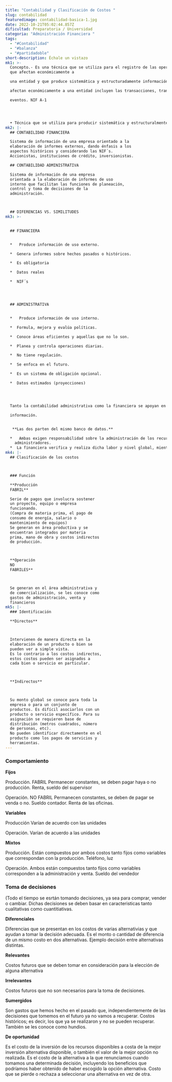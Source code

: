 ```yaml
---
title: "Contabilidad y Clasificación de Costos "
slug: contabilidad
featuredimage: contabilidad-basica-1.jpg
date: 2022-10-21T05:02:44.857Z
dificultad: Preparatoria / Universidad
categoria: "Administración Financiera "
tags:
  - "#Contabilidad"
  - "#balanza"
  - "#partidadoble"
short-description: Échale un vistazo
mk1: >-
  Concepto.- Es una técnica que se utiliza para el registro de las operaciones
  que afectan económicamente a

  una entidad y que produce sistemática y estructuradamente información financiera. Las operaciones que

  afectan económicamente a una entidad incluyen las transacciones, transformaciones internas y otros

  eventos. NIF A-1




  • Técnica que se utiliza para producir sistemática y estructuralmente información cuantitativa, expresada en unidades monetarias, de las transacciones que realiza una entidad económica y de ciertos eventos económicos identificables que la afectan con objeto de facilitar a los interesados la forma de decisiones en relación con dicha entidad económica.
mk2: |-
  ## CONTABILIDAD FINANCIERA

  Sistema de información de una empresa orientado a la
  elaboración de informes externos, dando énfasis a los
  aspectos históricos y considerando las NIF´s.
  Accionistas, instituciones de crédito, inversionistas.

  ## CONTABILIDAD ADMINISTRATIVA

  Sistema de información de una empresa
  orientada a la elaboración de informes de uso
  interno que facilitan las funciones de planeación,
  control y toma de decisiones de la
  administración.



  ## DIFERENCIAS VS. SIMILITUDES
mk3: >-
  

  ## FINANCIERA


  *   Produce información de uso externo.

  *  Genera informes sobre hechos pasados o históricos.

  *  Es obligatoria

  *  Datos reales

  *  NIF´s




  ## ADMINISTRATIVA


  *   Produce información de uso interno.

  *  Formula, mejora y evalúa políticas.

  *  Conoce áreas eficientes y aquellas que no lo son.

  *  Planea y controla operaciones diarias.

  *  No tiene regulación.

  *  Se enfoca en el futuro.

  *  Es un sistema de obligación opcional.

  *  Datos estimados (proyecciones)




  Tanto la contabilidad administrativa como la financiera se apoyan en el mismo sistema contable de

  información.


   **Las dos parten del mismo banco de datos.**

  *   Ambas exigen responsabilidad sobre la administración de los recursos puestos en manos de los
    administradores.
  *  La financiera verifica y realiza dicha labor y nivel global, mientras que la administrativa lo hace por segmentos.
mk4: |-
  ## Clasificación de los costos 



  ### Función

  **Producción
  FABRIL**

  Serie de pagos que involucra sostener
  un proyecto, equipo o empresa
  funcionando.
  (Compra de materia prima, el pago de
  consumo de energía, salario o
  mantenimiento de equipos)
  Se generan en área productiva y se
  encuentran integrados por materia
  prima, mano de obra y costos indirectos
  de producción.



  **Operación
  NO
  FABRILES**



  Se generan en el área administrativa y
  de comercialización, se les conoce como
  gastos de administración, venta y
  financieros
mk5: |-
  ### Identificación

  **Directos**



  Intervienen de manera directa en la
  elaboración de un producto o bien se
  pueden ver a simple vista.
  Es lo contrario a los costos indirectos,
  estos costos pueden ser asignados a
  cada bien o servicio en particular.



  **Indirectos**



  Su monto global se conoce para toda la
  empresa o para un conjunto de
  productos. Es difícil asociarlos con un
  producto o servicio específico. Para su
  asignación se requieren base de
  distribución (metros cuadrados, número
  de personas, etc).
  No pueden identificar directamente en el
  producto como los pagos de servicios y
  herramientas.
---
```

### Comportamiento



**Fijos**



Producción.
FABRIL
Permanecer
constantes, se
deben pagar haya o
no producción.
Renta, sueldo del
supervisor



Operación.
NO FABRIL
Permanecen
constantes, se
deben de pagar se
venda o no. Sueldo
contador. Renta de
las oficinas.





**Variables**



Producción
Varían de acuerdo
con las unidades


Operación.
Varían de acuerdo
a las unidades 



**Mixtos**



Producción.
Están compuestos
por ambos costos
tanto fijos como
variables que
correspondan con
la producción.
Teléfono, luz


Operación.
Ambos están
compuestos tanto
fijos como
variables
corresponden a la
administración y
venta. Sueldo del
vendedor



### Toma de decisiones
(Todo el tiempo se
esrtán tomando
decisiones, ya sea
para comprar,
vender o cambiar.
Dichas decisiones
se deben basar en
caracteristicas
tanto cualitativas
como
cuantitiativas. 



**Diferenciales**



Diferencias que se presentan en los costos
de varias alternativias y que ayudan a tomar
la decisión adecuada.
Es el monto o cantidad de diferencia de un
mismo costo en dos alternativas.
Ejemplo decisión entre alternativas
distintas.



**Relevantes**

Costos futuros que se deben tomar en
consideración para la elección de alguna
alternativa



**Irrelevantes**

Costos futuros que no son necesarios para
la toma de decisiones. 



**Sumergidos**

Son gastos que hemos hecho en el pasado
que, independientemente de las decisiones
que tomemos en el futuro ya no vamos a
recuperar.
Costos históricos; es decir, los que ya se
realizaron y no se pueden recuperar.
También se les conoce como hundios.



**De
oportunidad**



Es el costo de la inversión de los recursos
disponibles a costa de la mejor inversión
alternativa disponible, o también el valor de
la mejor opción no realizada.
Es el costo de la alternativa a la que
renunciamos cuando tomamos una
determinada decisión, incluyendo los
beneficios que podríamos haber obtenido de
haber escogido la opción alternativa.
Costo que se pierde o rechaza a seleccionar
una alternativa en vez de otra.